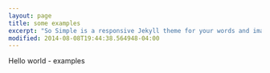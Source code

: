 ```yaml
---
layout: page
title: some examples
excerpt: "So Simple is a responsive Jekyll theme for your words and images."
modified: 2014-08-08T19:44:38.564948-04:00
---
```

Hello world - examples
